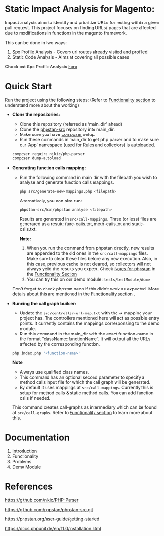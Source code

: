 # Static Impact Analysis for Magento:

Impact analysis aims to identify and prioritize URLs for testing within a given pull request. This project focuses on finding URLs/ pages that are affected due to modifications in functions in the magento framework.

This can be done in two ways:

1. Spx Profile Analysis - Covers url routes already visited and profiled
2. Static Code Analysis - Aims at covering all possible cases

Check out Spx Profile Analysis [here](https://github.com/kirtii119/impact--analysis-spx/tree/main_api)


# Quick Start

Run the project using the following steps:
(Refer to [Functionality section](https://www.notion.so/Functionality-2d71be131fcf42e8b6d60a740a6ca8ce?pvs=21) to understand more about the working)

- **Clone the repositories:**
    - Clone this repository (referred as ‘main_dir’ ahead)
    - Clone the [phpstan-src](https://github.com/phpstan/phpstan-src.git.) repository into main_dir.
    - Make sure you have [composer](https://getcomposer.org/) setup.
    - Run these commands in main_dir to get php parser and to make sure our ‘App’ namespace (used for Rules and collectors) is autoloaded.
    
    ```bash
    composer require nikic/php-parser
    composer dump-autoload
    ```
    
- **Generating function calls mapping:**
    - Run the following command in main_dir with the filepath you wish to analyse and generate function calls mappings.
        
        ```bash
        php src/generate-new-mappings.php <filepath>
        ```
        Alternatively, you can also run: 
        ```bash
        phpstan-src/bin/phpstan analyse <filepath>
        ```
        Results are generated in `src/call-mappings`. Three (or less) files are generated as a result: func-calls.txt, meth-calls.txt and static-calls.txt.
        
        **Note:** 
        
        1. When you run the command from phpstan directly, new results are appended to the old ones in the `src/call-mappings` files. Make sure to clear these files before any new execution. Also, in this case, previous cache is not cleared, so collectors will not always yeild the results you expect. Check [Notes for phpstan](https://www.notion.so/Functionality-2d71be131fcf42e8b6d60a740a6ca8ce?pvs=21) in the [Functionality Section](https://www.notion.so/Functionality-2d71be131fcf42e8b6d60a740a6ca8ce?pvs=21)
        2. You can try this on our demo module: `tests/testModule/Acme`
    
    Don’t forget to check phpstan.neon if this didn’t work as expected. More details about this are mentioned in the  [Functionality section](https://www.notion.so/Functionality-2d71be131fcf42e8b6d60a740a6ca8ce?pvs=21) .
    
- **Running the call graph builder:**
    - Update the `src/controller-url-map.txt` with the <controller> ⇒ <URL> mapping your project has. The controllers mentioned here will act as possible entry points. It currently contains the mappings corresponsing to the demo module.
    - Run this command in the main_dir with the exact function-name in the format “className::functionName”. It will output all the URLs affected by the corresponding function.
    
    ```bash
    php index.php '<function-name>'
    ```
    
    **Note:** 
    
    - Always use qualified class names.
    - This command has an optional second parameter to specify a method calls input file for which the call graph will be generated.
    - By default it uses mappings at `src/call-mappings`. Currently this is setup for method calls & static method calls. You can add function calls if needed.
    
    This command creates call-graphs as intermediary which can be found at `src/call-graphs`. Refer to [Functionality section](https://www.notion.so/Functionality-2d71be131fcf42e8b6d60a740a6ca8ce?pvs=21) to learn more about this.

# Documentation
1. Introduction
2. Functionality
3. Problems
4. Demo Module

# References

https://github.com/nikic/PHP-Parser

https://github.com/phpstan/phpstan-src.git

https://phpstan.org/user-guide/getting-started

https://docs.phpunit.de/en/11.0/installation.html
